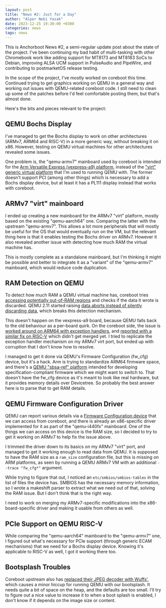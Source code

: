 ```yaml
---
layout: post
title: "News #2: Just for a Day"
author: "Alper Nebi Yasak"
date: 2023-12-25 19:30:00 +0300
categories: news
tags: news
---
```


This is Anchorboot News #2, a semi-regular update post about the state
of the project. I've been continuing my bad habit of multi-tasking with
other Chromebook work like adding support for MT8173 and MT8183 SoCs to
Debian, improving ALSA UCM support in PulseAudio and PipeWire, and
contributing to postmarketOS release testing.

In the scope of the project, I've mostly worked on coreboot this time.
Continued trying to get graphics working on QEMU in a general way and
working out issues with QEMU-related coreboot code. I still need to
clean up some of the patches before I'd feel comfortable posting them,
but that's almost done.

Here's the bits and pieces relevant to the project:


QEMU Bochs Display
------------------

I've managed to get the Bochs display to work on other architectures
(ARMv7, ARM64 and RISC-V) in a more generic way, without breaking it on
x86. However, testing on QEMU virtual machines for other architectures
revealed some issues. 

One problem is, the "qemu-armv7" mainboard used by coreboot is intended
for the [Arm Versatile Express (vexpress-a9) platform](https://qemu-project.gitlab.io/qemu/system/arm/vexpress.html),
instead of the ["virt" generic virtual platform](https://qemu-project.gitlab.io/qemu/system/arm/virt.html)
that I'm used to running QEMU with. The former doesn't support PCI
(among other things) which is necessary to add a Bochs display device,
but at least it has a PL111 display instead that works with coreboot.


ARMv7 "virt" mainboard
----------------------

I ended up creating a new mainboard for the ARMv7 "virt" platform,
mostly based on the existing "qemu-aarch64" one. Comparing the latter
with the upstream "qemu-armv7". This allows a lot more peripherals that
will mostly be useful for the OS that would eventually run on the VM,
but the relevant thing here is that it enables testing the Bochs driver
on ARMv7. However it also revealed another issue with detecting how
much RAM the virtual machine has.

This is mostly complete as a standalone mainboard, but I'm thinking it
might be possible and better to integrate it as a "variant" of the
"qemu-armv7" mainboard, which would reduce code duplication.


RAM Detection on QEMU
---------------------

To detect how much RAM a QEMU virtual machine has, coreboot tries
[accessing potentially out-of-RAM regions](https://review.coreboot.org/plugins/gitiles/coreboot/+/refs/heads/main/src/lib/ramdetect.c)
and checks if the data it wrote is discarded. QEMU 2.11 started raising
[data aborts instead of silently discarding data](https://lore.kernel.org/qemu-devel/1504626814-23124-1-git-send-email-peter.maydell@linaro.org/T/),
which breaks this detection mechanism.

This doesn't happen on the vexpress-a9 board, because QEMU falls back to
the old behaviour as a per-board quirk. On the coreboot side, the issue
is [worked around on ARM64 with exception handlers](https://review.coreboot.org/c/coreboot/+/34774),
and [reported with a similar fix on RISC-V](https://ticket.coreboot.org/issues/254) 
which didn't get merged yet. I tried to replicate the exception handler
mechanism on my ARMv7 virt port, but ended up with corruption that I
don't know how to resolve.

I managed to get it done via QEMU's Firmware Configuration (fw\_cfg)
device, but it's a hack. Arm is trying to standardize ARM64 firmware
space, and there's a [QEMU "sbsa-ref" platform](https://qemu-project.gitlab.io/qemu/system/arm/sbsa.html)
intended for developing specification-compliant firmware which we might
want to switch to. That doesn't have the fw\_cfg device as it's meant to
look like real hardware, but it provides memory details over Devicetree.
So probably the best answer here is to parse that to get RAM details.


QEMU Firmware Configuration Driver
----------------------------------

QEMU can report various details via a [Firmware Configuration device](https://www.qemu.org/docs/master/specs/fw_cfg.html)
that we can access from coreboot, and there is already an x86-specific
driver implemented for it as part of the "qemu-i440fx" mainboard. One of
the things we can access on this device is the RAM size, so I decided to
try to get it working on ARMv7 to help fix the issue above.

I trimmed the driver down to its basics on my ARMv7 "virt" port, and
managed to get it working enough to read data from QEMU. It is supposed
to have the RAM size as a `ram_size` configuration file, but this is
missing on ARM platforms, as seen by running a QEMU ARMv7 VM with an
additional `--trace "fw_cfg*"` argument.

While trying to figure that out, I noticed an `etc/smbios/smbios-tables`
in the list of files the device has. SMBIOS has the necessary memory
information, so I wrote a makeshift parser to extract what we need out
of that, solving the RAM issue. But I don't think that is the right way.

I need to work on merging my ARMv7-specific modifications into the
x86-board-specific driver and making it usable from others as well.


PCIe Support on QEMU RISC-V
---------------------------

While comparing the "qemu-aarch64" mainboard to the "qemu-armv7" one, I
figured out what's necessary for PCIe support (through generic ECAM
mechanisms) that we need for a Bochs display device. Knowing it's
applicable to RISC-V as well, I got it working there too.


Bootsplash Troubles
-------------------

Coreboot upstream also has [replaced their JPEG decoder with Wuffs'](https://review.coreboot.org/c/coreboot/+/78271),
which causes a minor hiccup for running QEMU with our bootsplash. It
needs quite a bit of space on the heap, and the defaults are too small.
I'll try to figure out a nice value to increase it to when a boot splash
is enabled, I don't know if it depends on the image size or content.

